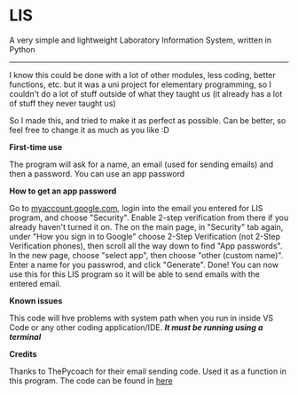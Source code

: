 # LIS
A very simple and lightweight Laboratory Information System, written in Python

------------------------------------------------------------------------------

I know this could be done with a lot of other modules, less coding, better functions, etc. but it was a uni project for elementary programming, so I couldn't do a lot of stuff outside of what they taught us (it already has a lot of stuff they never taught us)

So I made this, and tried to make it as perfect as possible. Can be better, so feel free to change it as much as you like :D


**First-time use**

The program will ask for a name, an email (used for sending emails) and then a password. You can use an app password


**How to get an app password**

Go to [myaccount.google.com](myaccount.google.com), login into the email you entered for LIS program, and choose "Security". Enable 2-step verification from there if you already haven't turned it on. The on the main page, in "Security" tab again, under "How you sign in to Google" choose 2-Step Verification (not 2-Step Verification phones), then scroll all the way down to find "App passwords". In the new page, choose "select app", then choose "other (custom name)". Enter a name for you passwrod, and click "Generate". Done! You can now use this for this LIS program so it will be able to send emails with the entered email.

**Known issues**

This code will hve problems with system path when you run in inside VS Code or any other coding application/IDE. ***It must be running using a terminal***


**Credits**

Thanks to ThePycoach for their email sending code. Used it as a function in this program. The code can be found in [here](https://github.com/thepycoach/automation/blob/main/Send%20Emails.py)
